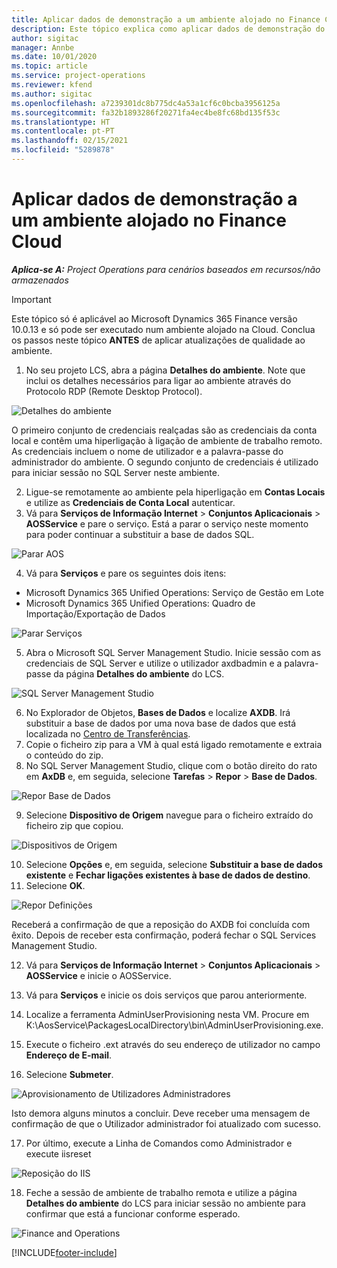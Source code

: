 ```yaml
---
title: Aplicar dados de demonstração a um ambiente alojado no Finance Cloud
description: Este tópico explica como aplicar dados de demonstração do Project Operations a um ambiente alojado na Cloud do Dynamics 365 Finance.
author: sigitac
manager: Annbe
ms.date: 10/01/2020
ms.topic: article
ms.service: project-operations
ms.reviewer: kfend
ms.author: sigitac
ms.openlocfilehash: a7239301dc8b775dc4a53a1cf6c0bcba3956125a
ms.sourcegitcommit: fa32b1893286f20271fa4ec4be8fc68bd135f53c
ms.translationtype: HT
ms.contentlocale: pt-PT
ms.lasthandoff: 02/15/2021
ms.locfileid: "5289878"
---
```

# <a name="apply-demo-data-to-a-finance-cloud-hosted-environment"></a>Aplicar dados de demonstração a um ambiente alojado no Finance Cloud

_**Aplica-se A:** Project Operations para cenários baseados em recursos/não armazenados_

> [!IMPORTANT]
> Este tópico só é aplicável ao Microsoft Dynamics 365 Finance versão 10.0.13 e só pode ser executado num ambiente alojado na Cloud. Conclua os passos neste tópico **ANTES** de aplicar atualizações de qualidade ao ambiente.

1. No seu projeto LCS, abra a página **Detalhes do ambiente**. Note que inclui os detalhes necessários para ligar ao ambiente através do Protocolo RDP (Remote Desktop Protocol).

![Detalhes do ambiente ](./media/1EnvironmentDetails.png)

O primeiro conjunto de credenciais realçadas são as credenciais da conta local e contêm uma hiperligação à ligação de ambiente de trabalho remoto. As credenciais incluem o nome de utilizador e a palavra-passe do administrador do ambiente. O segundo conjunto de credenciais é utilizado para iniciar sessão no SQL Server neste ambiente.

2. Ligue-se remotamente ao ambiente pela hiperligação em **Contas Locais** e utilize as **Credenciais de Conta Local** autenticar.
3. Vá para **Serviços de Informação Internet** > **Conjuntos Aplicacionais** > **AOSService** e pare o serviço. Está a parar o serviço neste momento para poder continuar a substituir a base de dados SQL.

![Parar AOS](./media/2StopAOS.png)

4. Vá para **Serviços** e pare os seguintes dois itens:

- Microsoft Dynamics 365 Unified Operations: Serviço de Gestão em Lote
- Microsoft Dynamics 365 Unified Operations: Quadro de Importação/Exportação de Dados

![Parar Serviços](./media/3StopServices.png)

5. Abra o Microsoft SQL Server Management Studio. Inicie sessão com as credenciais de SQL Server e utilize o utilizador axdbadmin e a palavra-passe da página **Detalhes do ambiente** do LCS.

![SQL Server Management Studio](./media/4SSMS.png)

6. No Explorador de Objetos, **Bases de Dados** e localize **AXDB**. Irá substituir a base de dados por uma nova base de dados que está localizada no [Centro de Transferências](https://download.microsoft.com/download/1/a/3/1a314bd2-b082-4a87-abdc-1ba26c92b63d/ProjOpsDemoDataFOGARelease.zip). 
7. Copie o ficheiro zip para a VM à qual está ligado remotamente e extraia o conteúdo do zip.
8. No SQL Server Management Studio, clique com o botão direito do rato em **AxDB** e, em seguida, selecione **Tarefas** > **Repor** > **Base de Dados**.

![Repor Base de Dados](./media/5RestoreDatabase.png)

9. Selecione **Dispositivo de Origem** navegue para o ficheiro extraído do ficheiro zip que copiou.

![Dispositivos de Origem](./media/6SourceDevice.png)

10. Selecione **Opções** e, em seguida, selecione **Substituir a base de dados existente** e **Fechar ligações existentes à base de dados de destino**. 
11. Selecione **OK**.

![Repor Definições](./media/7RestoreSetting.png)

Receberá a confirmação de que a reposição do AXDB foi concluída com êxito. Depois de receber esta confirmação, poderá fechar o SQL Services Management Studio.

12. Vá para **Serviços de Informação Internet** > **Conjuntos Aplicacionais** > **AOSService** e inicie o AOSService.
13. Vá para **Serviços** e inicie os dois serviços que parou anteriormente.

14. Localize a ferramenta AdminUserProvisioning nesta VM. Procure em K:\AosService\PackagesLocalDirectory\bin\AdminUserProvisioning.exe.
15. Execute o ficheiro .ext através do seu endereço de utilizador no campo **Endereço de E-mail**. 
16. Selecione **Submeter**.

![Aprovisionamento de Utilizadores Administradores](./media/8AdminUserProvisioning.png)

Isto demora alguns minutos a concluir. Deve receber uma mensagem de confirmação de que o Utilizador administrador foi atualizado com sucesso.

17. Por último, execute a Linha de Comandos como Administrador e execute iisreset

![Reposição do IIS](./media/9IISReset.png)

18. Feche a sessão de ambiente de trabalho remota e utilize a página **Detalhes do ambiente** do LCS para iniciar sessão no ambiente para confirmar que está a funcionar conforme esperado.

![Finance and Operations](./media/10FinanceAndOperations.png)


[!INCLUDE[footer-include](../includes/footer-banner.md)]